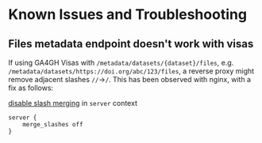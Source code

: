 # Known Issues and Troubleshooting

## Files metadata endpoint doesn't work with visas
If using GA4GH Visas with `/metadata/datasets/{dataset}/files`, e.g. `/metadata/datasets/https://doi.org/abc/123/files`, a reverse proxy might remove adjacent slashes `//`->`/`.
This has been observed with nginx, with a fix as follows:

[disable slash merging](http://nginx.org/en/docs/http/ngx_http_core_module.html#merge_slashes)
in `server` context
```
server {
    merge_slashes off
}
```